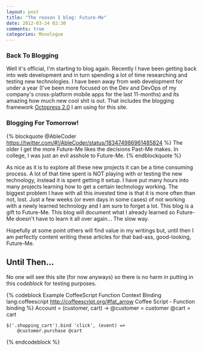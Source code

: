 ```yaml
---
layout: post
title: "The reason I blog: Future-Me"
date: 2012-03-24 02:30
comments: true
categories: Monologue
---
```


### Back To Blogging

Well it's official, I'm starting to blog again. Recently I have been getting back into web
development and in turn spending a lot of time researching and testing new technologies. I have been
away from web development for under a year (I've been more focused on the Dev and DevOps of my
company's cross-platform mobile apps for the last 11-months) and its amazing how much new cool shit
is out. That includes the blogging framework [Octopress 2.0](http://octopress.org/) I am using for this
site.

<!-- more -->

### Blogging For Tomorrow!

{% blockquote @AbleCoder https://twitter.com/#!/AbleCoder/status/183474986961485824 %}
The older I get the more Future-Me likes the decisions Past-Me makes. In college, I was just an evil asshole to Future-Me.
{% endblockquote %}

As nice as it is to explore all these new projects it can be a time consuming process. A lot of that
time spent is NOT playing with or testing the new technology, instead it is spent getting it setup.
I have put many hours into many projects learning how to get a certain technology working. The biggest
problem I have with all this invested time is that it is more often than not, lost. Just a few weeks
(or even days in some cases) of not working with a newly learned technology and I am sure to forget
a lot. This blog is a gift to Future-Me. This blog will document what I already learned so
Future-Me doesn't have to learn it all over again... The slow way.

Hopefully at some point others will find value in my writings but, until then I am perfectly
content writing these articles for that bad-ass, good-looking, Future-Me.

## Until Then...

No one will see this site (for now anyways) so there is no harm in putting in this _codeblock_ for
testing purposes.

{% codeblock Example CoffeeScript Function Context Binding lang:coffeescript http://coffeescript.org/#fat_arrow Coffee Script - Function binding %}
Account = (customer, cart) ->
    @customer = customer
    @cart = cart

    $('.shopping_cart').bind 'click', (event) =>
        @customer.purchase @cart
{% endcodeblock %}
